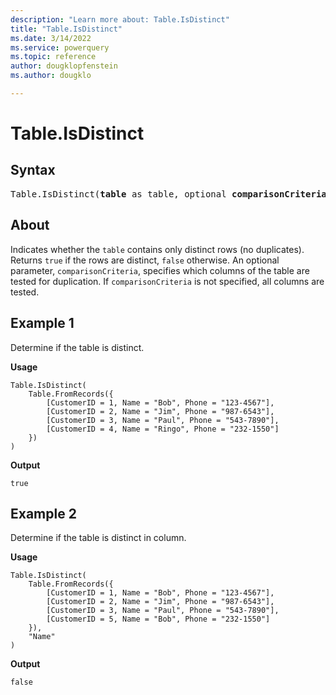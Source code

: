 ```yaml
---
description: "Learn more about: Table.IsDistinct"
title: "Table.IsDistinct"
ms.date: 3/14/2022
ms.service: powerquery
ms.topic: reference
author: dougklopfenstein
ms.author: dougklo

---
```

# Table.IsDistinct

## Syntax

<pre>
Table.IsDistinct(<b>table</b> as table, optional <b>comparisonCriteria</b> as any) as logical  
</pre>
  
## About

Indicates whether the `table` contains only distinct rows (no duplicates). Returns `true` if the rows are distinct, `false` otherwise. An optional parameter, `comparisonCriteria`, specifies which columns of the table are tested for duplication. If `comparisonCriteria` is not specified, all columns are tested.

## Example 1

Determine if the table is distinct.

**Usage**

```powerquery-m
Table.IsDistinct(
    Table.FromRecords({
        [CustomerID = 1, Name = "Bob", Phone = "123-4567"],
        [CustomerID = 2, Name = "Jim", Phone = "987-6543"],
        [CustomerID = 3, Name = "Paul", Phone = "543-7890"],
        [CustomerID = 4, Name = "Ringo", Phone = "232-1550"]
    })
)
```

**Output**

`true`

## Example 2

Determine if the table is distinct in column.

**Usage**

```powerquery-m
Table.IsDistinct(
    Table.FromRecords({
        [CustomerID = 1, Name = "Bob", Phone = "123-4567"],
        [CustomerID = 2, Name = "Jim", Phone = "987-6543"],
        [CustomerID = 3, Name = "Paul", Phone = "543-7890"],
        [CustomerID = 5, Name = "Bob", Phone = "232-1550"]
    }),
    "Name"
)
```

**Output**

`false`
